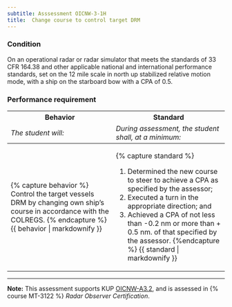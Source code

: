 ```yaml
---
subtitle: Asssessment OICNW-3-1H
title:  Change course to control target DRM
---
```




### Condition

On an operational radar or radar simulator that meets the standards of 33 CFR 164.38 and other applicable national and international performance standards, set on the 12 mile scale in north up stabilized relative motion mode, with a ship on the starboard bow with a CPA of 0.5.

### Performance requirement 

<table width='100%' class='Guidelines'>
 <thead>
 <tr>
     <th class='thirty'>Behavior</th>
     <th class='seventy'>Standard</th>
 </tr>
 <tr>
     <td><em>The student will:</em></td>
     <td><em>During assessment, the student shall, at a minimum:</em></td>
 </tr>
 </thead>
 <tbody>
 

<tr><td>

{% capture behavior %}
Control the target vessels DRM by changing own ship’s course in accordance with the COLREGS.
{% endcapture %}
{{ behavior | markdownify }}

</td><td>

{% capture standard %}
1. Determined the new course to steer to achieve a CPA as specified by the assessor;
2. Executed a turn in the appropriate direction; and
3. Achieved a CPA of not less than -0.2 nm or more than + 0.5 nm. of that specified by the assessor.
{%endcapture %}
{{ standard | markdownify }}

</td></tr>



 </tbody>
 </table>



*****

**Note:** This assessment supports KUP [OICNW-A3.2]({{site.baseurl}}/tables/21.html#OICNW-A3.2), and is assessed in  {% course  MT-3122 %}  *Radar Observer Certification*. 

